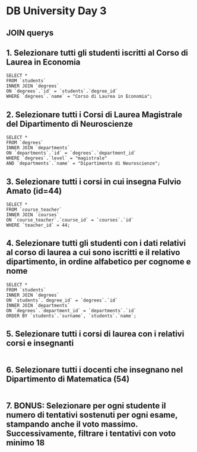 # DB University Day 3

## JOIN querys


## 1. Selezionare tutti gli studenti iscritti al Corso di Laurea in Economia

```
SELECT *
FROM `students`
INNER JOIN `degrees`
ON `degrees`.`id` = `students`.`degree_id`
WHERE `degrees`.`name` = "Corso di Laurea in Economia";
```

## 2. Selezionare tutti i Corsi di Laurea Magistrale del Dipartimento di Neuroscienze

```
SELECT *
FROM `degrees`
INNER JOIN `departments`
ON `departments`.`id` = `degrees`.`department_id`
WHERE `degrees`.`level` = "magistrale"
AND `departments`.`name` = "Dipartimento di Neuroscienze";
```

## 3. Selezionare tutti i corsi in cui insegna Fulvio Amato (id=44)

```
SELECT *
FROM `course_teacher`
INNER JOIN `courses`
ON `course_teacher`.`course_id` = `courses`.`id`
WHERE `teacher_id` = 44;
```

## 4. Selezionare tutti gli studenti con i dati relativi al corso di laurea a cui sono iscritti e il relativo dipartimento, in ordine alfabetico per cognome e nome

```
SELECT *
FROM `students`
INNER JOIN `degrees`
ON `students`.`degree_id` = `degrees`.`id`
INNER JOIN `departments`
ON `degrees`.`department_id` = `departments`.`id`
ORDER BY `students`.`surname`, `students`.`name`;
```

## 5. Selezionare tutti i corsi di laurea con i relativi corsi e insegnanti

```

```

## 6. Selezionare tutti i docenti che insegnano nel Dipartimento di Matematica (54)

```

```

## 7. BONUS: Selezionare per ogni studente il numero di tentativi sostenuti per ogni esame, stampando anche il voto massimo. Successivamente, filtrare i tentativi con voto minimo 18

```

```